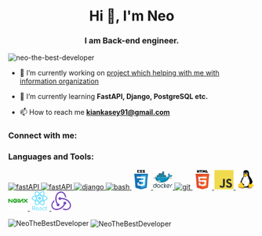 <h1 align="center">Hi 👋, I'm Neo</h1>
<h3 align="center">I am Back-end engineer.</h3>

<p align="left"> <img src="https://komarev.com/ghpvc/?username=NeoTheBestDeveloper&label=Profile%20views&color=0e75b6&style=flat" alt="neo-the-best-developer" /> </p>

- 🔭 I’m currently working on [project which helping with me with information organization](https://github.com/NeoTheBestDeveloper/StudyOrganized)

- 🌱 I’m currently learning **FastAPI, Django, PostgreSQL etc.**

- 📫 How to reach me **kiankasey91@gmail.com**

<h3 align="left">Connect with me:</h3>
<p align="left">
</p>

<h3 align="left">Languages and Tools:</h3>
<p align="left"> <a href="https://www.python.org/" target="_blank" rel="noreferrer"> <img src="https://external-content.duckduckgo.com/iu/?u=https%3A%2F%2Ftse4.mm.bing.net%2Fth%3Fid%3DOIP.d9Ob12ZXFxWKCTa8K8niiAHaHa%26pid%3DApi&f=1&ipt=7243db93a794562387a8cbbcb746847101b54335aa6d82b398010cacad6dfe44&ipo=images" alt="fastAPI" width="40" height="40"/> </a> <a href="https://fastapi.tiangolo.com/" target="_blank" rel="noreferrer"> <img src="https://seeklogo.com/images/F/fastapi-logo-541BAA112F-seeklogo.com.png" alt="fastAPI" width="40" height="40"/> </a> <a href="https://www.djangoproject.com/" target="_blank" rel="noreferrer"> <img src="https://cdn.iconscout.com/icon/free/png-512/djangoproject-2752208-2285025.png?f=avif&w=512" alt="django" width="40" height="40"/> </a> <a href="https://www.gnu.org/software/bash/" target="_blank" rel="noreferrer"> <img src="https://www.vectorlogo.zone/logos/gnu_bash/gnu_bash-icon.svg" alt="bash" width="40" height="40"/> </a> <a href="https://www.w3schools.com/css/" target="_blank" rel="noreferrer"> <img src="https://raw.githubusercontent.com/devicons/devicon/master/icons/css3/css3-original-wordmark.svg" alt="css3" width="40" height="40"/> </a> <a href="https://www.docker.com/" target="_blank" rel="noreferrer"> <img src="https://raw.githubusercontent.com/devicons/devicon/master/icons/docker/docker-original-wordmark.svg" alt="docker" width="40" height="40"/> </a> <a href="https://git-scm.com/" target="_blank" rel="noreferrer"> <img src="https://www.vectorlogo.zone/logos/git-scm/git-scm-icon.svg" alt="git" width="40" height="40"/> </a> <a href="https://www.w3.org/html/" target="_blank" rel="noreferrer"> <img src="https://raw.githubusercontent.com/devicons/devicon/master/icons/html5/html5-original-wordmark.svg" alt="html5" width="40" height="40"/> </a> <a href="https://developer.mozilla.org/en-US/docs/Web/JavaScript" target="_blank" rel="noreferrer"> <img src="https://raw.githubusercontent.com/devicons/devicon/master/icons/javascript/javascript-original.svg" alt="javascript" width="40" height="40"/> </a> <a href="https://www.linux.org/" target="_blank" rel="noreferrer"> <img src="https://raw.githubusercontent.com/devicons/devicon/master/icons/linux/linux-original.svg" alt="linux" width="40" height="40"/> </a> <a href="https://www.nginx.com" target="_blank" rel="noreferrer"> <img src="https://raw.githubusercontent.com/devicons/devicon/master/icons/nginx/nginx-original.svg" alt="nginx" width="40" height="40"/> <a href="https://reactjs.org/" target="_blank" rel="noreferrer"> <img src="https://raw.githubusercontent.com/devicons/devicon/master/icons/react/react-original-wordmark.svg" alt="react" width="40" height="40"/> </a> <a href="https://redux.js.org" target="_blank" rel="noreferrer"> <img src="https://raw.githubusercontent.com/devicons/devicon/master/icons/redux/redux-original.svg" alt="redux" width="40" height="40"/> </a>

<p><img align="left" src="https://github-readme-stats.vercel.app/api/top-langs?username=NeoTheBestDeveloper&show_icons=true&locale=en&layout=compact" alt="NeoTheBestDeveloper" /></p>

<p>&nbsp;<img align="center" src="https://github-readme-stats.vercel.app/api?username=NeoTheBestDeveloper&show_icons=true&locale=en" alt="NeoTheBestDeveloper" /></p>
